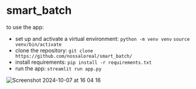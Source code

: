 # smart_batch

to use the app:

- set up and activate a virtual environment: `python -m venv venv`
                                             `source venv/bin/activate`
- clone the repository: `git clone https://github.com/nossaloreal/smart_batch/`
- install requirements: `pip install -r requirements.txt`
- run the app: `streamlit run app.py`
  
![Screenshot 2024-10-07 at 16 04 16](https://github.com/user-attachments/assets/e64fec48-90ff-4f99-82e7-01f1d5c37295)
